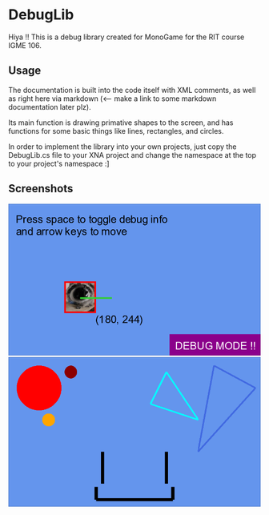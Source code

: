 # DebugLib

Hiya !! This is a debug library created for MonoGame for the RIT course IGME 106. 

## Usage
The documentation is built into the code itself with XML comments, as well as right here via markdown (<-- make a link to some markdown documentation later plz). 

Its main function is drawing primative shapes to the screen, and has functions for some basic things like lines, rectangles, and circles. 

In order to implement the library into your own projects, just copy the DebugLib.cs file to your XNA project and change the namespace at the top to your project's namespace :]

## Screenshots

![Game screenshot of library in use](docs/media/example1.png)
![Screenshot of many primitives](docs/media/example2.png)
